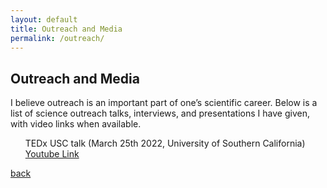 ```yaml
---
layout: default
title: Outreach and Media
permalink: /outreach/
---
```


## Outreach and Media

I believe outreach is an important part of one’s scientific career. Below is a list of science outreach talks, interviews, and presentations I have given, with video links when available. 

<!-- <img class='dog_image' src="./assets/img/Tedx.jpg" alt="Picture with my Dogs."/> -->

<ol>
TEDx USC talk (March 25th 2022, University of Southern California) <a href="{{ site.tedx }}"> Youtube Link </a>
</ol>


[back](./)
